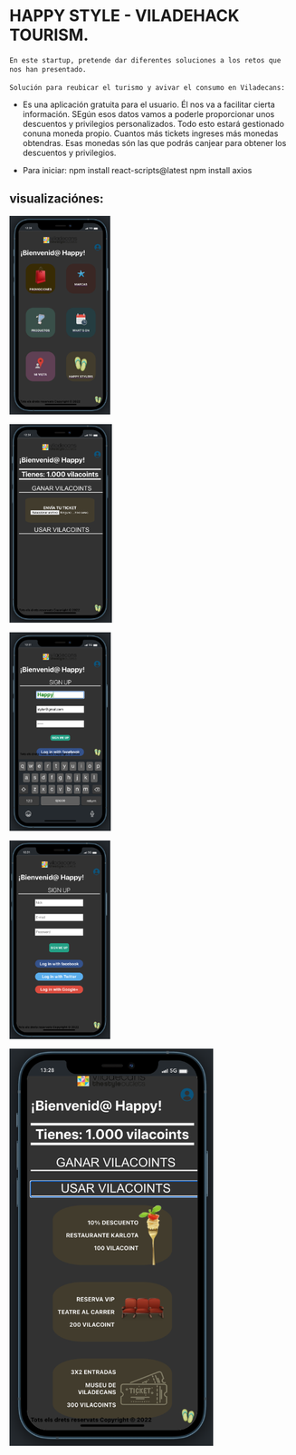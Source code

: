 # HAPPY STYLE - VILADEHACK TOURISM.

    En este startup, pretende dar diferentes soluciones a los retos que nos han presentado.

    Solución para reubicar el turismo y avivar el consumo en Viladecans:

- Es una aplicación gratuita para el usuario. Él nos va a facilitar cierta información. SEgún esos datos vamos a poderle proporcionar unos descuentos y privilegios personalizados. Todo esto estará gestionado conuna moneda propio. Cuantos más tickets ingreses más monedas obtendras. Esas monedas són las que podrás canjear para obtener los descuentos y privilegios.

- Para iniciar:
  npm install react-scripts@latest
  npm install axios

## visualizaciónes:

<img
    src="./src/img/screen/Inicio.png"
    height="350px"
/>

<img
    src="./src/img/screen/ganarVilacoints.png"
    height="350px"
/>

<img
    src="./src/img/screen/LoginUser.png"
    height="350px"
/>

<img
    src="./src/img/screen/SignUp.png"
    height="350px"
/>

<img
    src="./src/img/screen/usarVilacoints.png"
    height="700px"
/>
